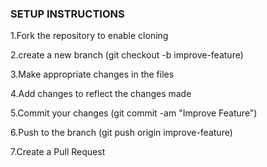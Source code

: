 ### SETUP INSTRUCTIONS
1.Fork the repository to enable cloning

2.create a new branch (git checkout -b improve-feature)

3.Make appropriate changes in the files

4.Add changes to reflect the changes made

5.Commit your changes (git commit -am "Improve Feature")

6.Push to the branch (git push origin improve-feature)

7.Create a Pull Request